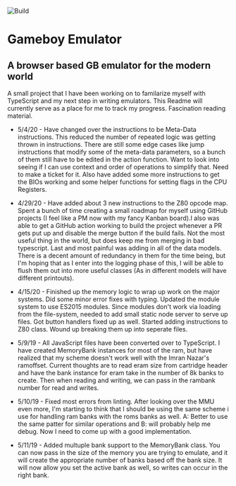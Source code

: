 ![Build](https://github.com/Rogibb111/GameBoy-Emulator-Browser/workflows/Build/badge.svg)
# Gameboy Emulator 
## A browser based GB emulator for the modern world

A small project that I have been working on to familarize myself with TypeScript and my next step in writing emulators. This Readme will currently serve as a place for me to track my progress. Fascination reading material.

* 5/4/20 - Have changed over the instructions to be Meta-Data instructions. This reduced the number of repeated logic was getting thrown in instructions. There are still some edge cases like jump instructions that modify some of the meta-data parameters, so a bunch of them still have to be edited in the action function. Want to look into seeing if I can use context and order of operations to simplify that. Need to make a ticket for it. Also have added some more instructions to get the BIOs working and some helper functions for setting flags in the CPU Registers. 

* 4/29/20 - Have added about 3 new instructions to the Z80 opcode map. Spent a bunch of time creating a small roadmap for myself using GitHub projects (I feel like a PM now with my fancy Kanban board).I also was able to get a GitHub action working to build the project whenever a PR gets put up and disable the merge button if the build fails. Not the most useful thing in the world, but does keep me from merging in bad typescript. Last and most painful was adding in all of the data models. There is a decent amount of redundancy in them for the time being, but I'm hoping that as I enter into the logging phase of this, I will be able to flush them out into more useful classes (As in different models will have different printouts). 

* 4/15/20 - Finished up the memory logic to wrap up work on the major systems. Did some minor error fixes with typing. Updated the module system to use ES2015 modules. Since modules don't work via loading from the file-system, needed to add small static node server to serve up files. Got button handlers fixed up as well. Started adding instructions to Z80 class. Wound up breaking them up into seperate files.

* 5/9/19 - All JavaScript files have been converted over to TypeScript. I have created MemoryBank instances for most of the ram, but have realized that my scheme doesn't work well with the Imran Nazar's ramoffset. Current thoughts are to read eram size from cartridge header and have the bank instance for eram take in the number of 8k banks to create. Then when reading and writing, we can pass in the rambank number for read and writes.

* 5/10/19 - Fixed most errors from linting. After looking over the MMU even more, I'm starting to think that I should be using the same scheme i use for handling ram banks with the roms banks as well. A: Better to use the same patter for similar operations and B: will probably help me debug. Now I need to come up with a good implementation.

* 5/11/19 - Added multuple bank support to the MemoryBank class. You can now pass in the size of the memory you are trying to emulate, and it will create the appropriate number of banks based off the bank size. It will now allow you set the active bank as well, so writes can occur in the right bank.
